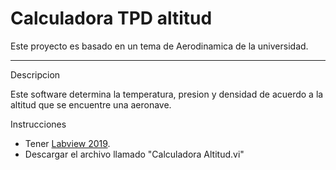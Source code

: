 # **Calculadora TPD altitud**
Este proyecto es basado en un tema de Aerodinamica de la universidad.
 



   <hr style="border-color:red;">
Descripcion<p>
Este software determina la temperatura, presion y densidad de acuerdo a la altitud que se encuentre una aeronave.<p>
Instrucciones

 
- Tener [Labview 2019](httphttps://www.ni.com/es-co/shop/labview.html:// "Labview 2019").
- Descargar el archivo llamado "Calculadora Altitud.vi"
